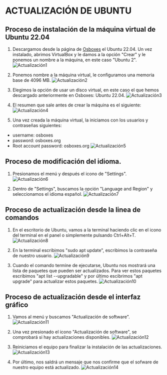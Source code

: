 # ACTUALIZACIÓN DE UBUNTU

## Proceso de instalación de la máquina virtual de Ubuntu 22.04

1. Descargamos desde la página de [Osboxes](https://www.osboxes.org/ubuntu/) el Ubuntu 22.04. Un vez instalado, abrimos VirtualBox y le damos a la opción "Crear" y le ponemos un nombre a la máquina, en este caso "Ubuntu 2".
![Actualización1](https://github.com/neusmartinez/Actualizacion-Ubuntu/blob/main/ACTUALIZAR_UBUNTU_1.png)


2. Ponemos nombre a la máquina virtual, le configuramos una memoria base de 4096 MB.
![Actualización2](https://github.com/neusmartinez/Actualizacion-Ubuntu/blob/main/ACTUALIZAR_UBUNTU_2.png)


3. Elegimos la opción de usar un disco virtual, en este caso el que hemos descargado anteriormente en Osboxes: Ubuntu 22.04.
![Actualización3](https://github.com/neusmartinez/Actualizacion-Ubuntu/blob/main/ACTUALIZAR_UBUNTU_3.png)


4. El resumen que sale antes de crear la máquina es el siguiente:
![Actualización4](https://github.com/neusmartinez/Actualizacion-Ubuntu/blob/main/ACTUALIZAR_UBUNTU_4.png)


5. Una vez creada la máquina virtual, la iniciamos con los usuarios y contraseñas siguientes:
* username: osboxes
* password: osboxes.org
* Root account password: osboxes.org
![Actualización5](https://github.com/neusmartinez/Actualizacion-Ubuntu/blob/main/ACTUALIZAR_UBUNTU_5.png)


## Proceso de modificación del idioma.

1. Presionamos  el menú y después el icono de "Settings".
![Actualización6](https://github.com/neusmartinez/Actualizacion-Ubuntu/blob/main/ACTUALIZAR_UBUNTU_6.png)


2. Dentro de "Settings", buscamos la opción "Language and Region" y seleccionamos el idioma español.
![Actualización7](https://github.com/neusmartinez/Actualizacion-Ubuntu/blob/main/ACTUALIZAR_UBUNTU_7.png)

## Proceso de actualización desde la linea de comandos

1. En el escritorio de Ubuntu, vamos a la terminal haciendo clic en el icono del terminal en el panel o simplemente pulsando Ctrl+Alt+T.
![Actualización8](https://github.com/neusmartinez/Actualizacion-Ubuntu/blob/main/ACTUALIZAR_UBUNTU_8.png)


2. En la terminal escribimos "sudo apt update", escribimos la contraseña de nuestro usuario.
![Actualización9](https://github.com/neusmartinez/Actualizacion-Ubuntu/blob/main/ACTUALIZAR_UBUNTU_9.png)


3. Cuando el comando termine de ejecutarse, Ubuntu nos mostrará una lista de paquetes que pueden ser actualizados. Para ver estos paquetes escribimos "apt list --upgradable" y por último escibrimos "apt upgrade" para actualizar estos paquetes.
![Actualización10](https://github.com/neusmartinez/Actualizacion-Ubuntu/blob/main/ACTUALIZAR_UBUNTU_10.png)


## Proceso de actualización desde el interfaz gráfico

1. Vamos al menú y buscamos "Actualización de software".
![Actualización11](https://github.com/neusmartinez/Actualizacion-Ubuntu/blob/main/ACTUALIZAR_UBUNTU_11.png)


2. Una vez presionado el icono "Actualización de software", se comprobará si hay actualizaciones disponibles.
![Actualización12](https://github.com/neusmartinez/Actualizacion-Ubuntu/blob/main/ACTUALIZAR_UBUNTU_12.png)


3. Reiniciamos el equipo para finalizar la instalación de las actualizaciones.
![Actualización13](https://github.com/neusmartinez/Actualizacion-Ubuntu/blob/main/ACTUALIZAR_UBUNTU_13.png)


4. Por último, nos saldrá un mensaje que nos confirme que el sofware de nuestro equipo está actualizado.
![Actualización14](https://github.com/neusmartinez/Actualizacion-Ubuntu/blob/main/ACTUALIZAR_UBUNTU_14.png)
